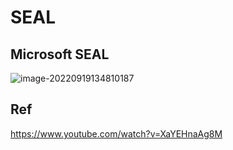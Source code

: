 # SEAL


## Microsoft SEAL

![image-20220919134810187](https://cdn.jsdelivr.net/gh/JoshuaChou2018/oss@main/uPic/image-20220919134810187.jDI3cL.png)

## Ref

https://www.youtube.com/watch?v=XaYEHnaAg8M

